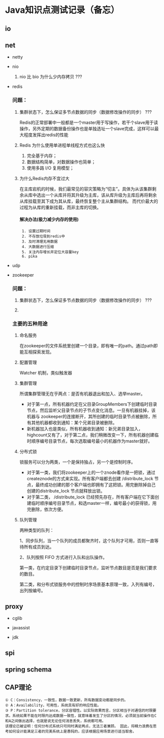 # Java知识点测试记录（备忘）

## io

## net

* netty

* nio
    1. nio 比 bio 为什么少内存拷贝 ???

* redis
    ### 问题：
    1. 集群状态下，怎么保证多节点数据的同步（数据修改操作的同步） ???
        
        Redis的正常部署中一般都是一个master用于写操作，若干个slave用于读操作，另外定期的数据备份操作也是单独选址一个slave完成，这样可以最大程度发挥出redis的性能
    2. Redis 为什么使用单进程单线程方式也这么快
        1. 完全基于内存；
        2. 数据结构简单，对数据操作也简单；
        3. 使用多路 I/O 复用模型；
    3. 为什么Redis内存不宜过大
        
        在主库宕机的时候，我们最常见的容灾策略为“切主”。具体为从该集群剩余从库中选出一个从库并将其升级为主库，该从库升级为主库后再将剩余从库挂载至其下成为其从库，最终恢复整个主从集群结构。
        而代价最大的过程为从库的重新挂载，而非主库的切换。
        
        #### 解决办法(极力减少内存的使用)
        
            1. 设置过期时间
            2. 不存放垃圾到redis中
            3. 及时清理无用数据
            4. 大数据进行压缩
            5. 关注内存增长并定位大容量key
            6. pika
* udp

* zookeeper
    ### 问题：
    1. 集群状态下，怎么保证多节点数据的同步（数据修改操作的同步） ???
        
    2. 
    
    ### 主要的五种用途

    1. 命名服务
    
        在zookeeper的文件系统里创建一个目录，即有唯一的path。通过path即能互相探索发现。
    
    2. 配置管理
        
        Watcher 机制，类似触发器
        
    3. 集群管理
    
        所谓集群管理无在乎两点：是否有机器退出和加入、选举master。 
        * 对于第一点，所有机器约定在父目录GroupMembers下创建临时目录节点，然后监听父目录节点的子节点变化消息。一旦有机器挂掉，该机器与 zookeeper的连接断开，其所创建的临时目录节点被删除，所有其他机器都收到通知：某个兄弟目录被删除。
        * 新机器加入也是类似，所有机器收到通知：新兄弟目录加入，highcount又有了，对于第二点，我们稍微改变一下，所有机器创建临时顺序编号目录节点，每次选取编号最小的机器作为master就好。
    
    4. 分布式锁
    
        锁服务可以分为两类，一个是保持独占，另一个是控制时序。
        
        * 对于第一类，我们将zookeeper上的一个znode看作是一把锁，通过createznode的方式来实现。所有客户端都去创建 /distribute_lock 节点，最终成功创建的那个客户端也即拥有了这把锁。用完删除掉自己创建的distribute_lock 节点就释放出锁。
        * 对于第二类， /distribute_lock 已经预先存在，所有客户端在它下面创建临时顺序编号目录节点，和选master一样，编号最小的获得锁，用完删除，依次方便。
    
    5. 队列管理
    
        两种类型的队列：
        
        1、同步队列，当一个队列的成员都聚齐时，这个队列才可用，否则一直等待所有成员到达。 

        2、队列按照 FIFO 方式进行入队和出队操作。 
        
        第一类，在约定目录下创建临时目录节点，监听节点数目是否是我们要求的数目。 
        
        第二类，和分布式锁服务中的控制时序场景基本原理一致，入列有编号，出列按编号。

## proxy

* cglib

* javassist

* jdk

## spi

## spring schema

## CAP理论
    ① C：Consistency，一致性，数据一致更新，所有数据变动都是同步的。
    ② A：Availability，可用性，系统具有好的响应性能。
    ③ P：Partition tolerance，分区容错性。以实际效果而言，分区相当于对通信的时限要求。系统如果不能在时限内达成数据一致性，就意味着发生了分区的情况，必须就当前操作在C和A之间做出选择，也就是说无论任何消息丢失，系统都可用。
    该理论已被证明：任何分布式系统只可同时满足两点，无法三者兼顾。 因此，将精力浪费在思考如何设计能满足三者的完美系统上是愚钝的，应该根据应用场景进行适当取舍。
